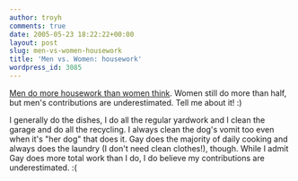 ```yaml
---
author: troyh
comments: true
date: 2005-05-23 18:22:22+00:00
layout: post
slug: men-vs-women-housework
title: 'Men vs. Women: housework'
wordpress_id: 3085
---
```


[Men do more housework than women think](http://www.careerjournal.com/columnists/workfamily/20050520-workfamily.html). Women still do more than half, but men's contributions are underestimated. Tell me about it! :)

I generally do the dishes, I do all the regular yardwork and I clean the garage and do all the recycling. I always clean the dog's vomit too even when it's "her dog" that does it. Gay does the majority of daily cooking and always does the laundry (I don't need clean clothes!), though. While I admit Gay does more total work than I do, I do believe my contributions are underestimated. :(
